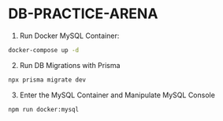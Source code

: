 # DB-PRACTICE-ARENA

1. Run Docker MySQL Container:
```bash
docker-compose up -d
```

2. Run DB Migrations with Prisma 
```bash
npx prisma migrate dev
```

3. Enter the MySQL Container and Manipulate MySQL Console
```bash
npm run docker:mysql
``` 